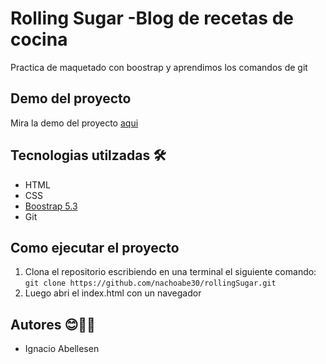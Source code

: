 # Rolling Sugar -Blog de recetas de cocina 


Practica de maquetado con boostrap y aprendimos los comandos de git

## Demo del proyecto

Mira la demo del proyecto [aqui]()
<!-- Proyecto de link de netlify -->
<!-- Mira la dema del proyecto [aqui](link) -->

## Tecnologias utilzadas 🛠️

- HTML
- CSS
- [Boostrap 5.3](https://getboostrap.com)
- Git

## Como ejecutar el proyecto

1. Clona el repositorio escribiendo en una terminal el siguiente comando: `git clone https://github.com/nachoabe30/rollingSugar.git`
1. Luego abri el index.html con un navegador


## Autores 😊🧑‍💻

- Ignacio Abellesen 